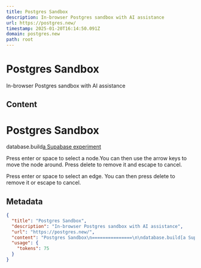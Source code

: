 ```yaml
---
title: Postgres Sandbox
description: In-browser Postgres sandbox with AI assistance
url: https://postgres.new/
timestamp: 2025-01-20T16:14:50.091Z
domain: postgres.new
path: root
---
```


# Postgres Sandbox


In-browser Postgres sandbox with AI assistance


## Content

Postgres Sandbox
===============

database.build[a Supabase experiment](https://supabase.com/)

Press enter or space to select a node.You can then use the arrow keys to move the node around. Press delete to remove it and escape to cancel.

Press enter or space to select an edge. You can then press delete to remove it or escape to cancel.

## Metadata

```json
{
  "title": "Postgres Sandbox",
  "description": "In-browser Postgres sandbox with AI assistance",
  "url": "https://postgres.new/",
  "content": "Postgres Sandbox\n===============\n\ndatabase.build[a Supabase experiment](https://supabase.com/)\n\nPress enter or space to select a node.You can then use the arrow keys to move the node around. Press delete to remove it and escape to cancel.\n\nPress enter or space to select an edge. You can then press delete to remove it or escape to cancel.",
  "usage": {
    "tokens": 75
  }
}
```
